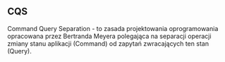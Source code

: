 ## CQS

Command Query Separation - to zasada projektowania oprogramowania opracowana przez Bertranda Meyera 
polegająca na separacji operacji zmiany stanu aplikacji (Command) 
od zapytań zwracających ten stan (Query). 